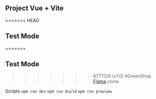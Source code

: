 ## Project Vue + Vite
<<<<<<< HEAD
## Test Mode
=======


## Test Mode

>>>>>>> 6777129 (v1.0)
#GreenShop [Figma](https://www.figma.com/design/W7Jfgl1R2aWS6qLuxim02l/Mohid?node-id=4-8&t=z6AUY0rsRnkCKone-0) clone




Scripts
`npm run dev`
`npm run build`
`npm run preview`
